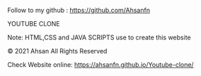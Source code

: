 
Follow to my github : https://github.com/Ahsanfn

YOUTUBE CLONE

Note: HTML,CSS and JAVA SCRIPTS use to create this website

© 2021 Ahsan All Rights Reserved

Check Website online: https://ahsanfn.github.io/Youtube-clone/
